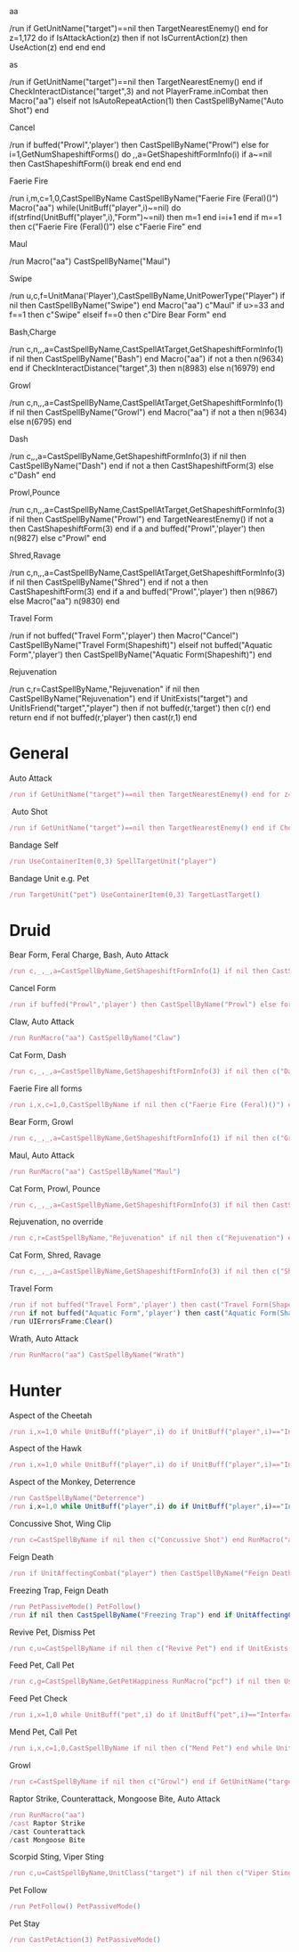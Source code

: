 aa

/run if GetUnitName("target")==nil then TargetNearestEnemy() end for z=1,172 do if IsAttackAction(z) then if not IsCurrentAction(z) then UseAction(z) end end end

as

/run if GetUnitName("target")==nil then TargetNearestEnemy() end if CheckInteractDistance("target",3) and not PlayerFrame.inCombat then Macro("aa") elseif not IsAutoRepeatAction(1) then CastSpellByName("Auto Shot") end





Cancel

/run if buffed("Prowl",'player') then CastSpellByName("Prowl") else for i=1,GetNumShapeshiftForms() do _,_,a=GetShapeshiftFormInfo(i) if a~=nil then CastShapeshiftForm(i) break end end end

Faerie Fire

/run i,m,c=1,0,CastSpellByName CastSpellByName("Faerie Fire (Feral)()") Macro("aa") while(UnitBuff("player",i)~=nil) do if(strfind(UnitBuff("player",i),"Form")~=nil) then m=1 end i=i+1 end if m==1 then c("Faerie Fire (Feral)()") else c"Faerie Fire" end

Maul

/run Macro("aa") CastSpellByName("Maul")

Swipe

/run u,c,f=UnitMana('Player'),CastSpellByName,UnitPowerType("Player") if nil then CastSpellByName("Swipe") end Macro("aa") c"Maul" if u>=33 and f==1 then c"Swipe" elseif f==0 then c"Dire Bear Form" end

Bash,Charge

/run c,n,_,_,a=CastSpellByName,CastSpellAtTarget,GetShapeshiftFormInfo(1) if nil then CastSpellByName("Bash") end Macro("aa") if not a then n(9634) end if CheckInteractDistance("target",3) then n(8983) else n(16979) end

Growl

/run c,n,_,_,a=CastSpellByName,CastSpellAtTarget,GetShapeshiftFormInfo(1) if nil then CastSpellByName("Growl") end Macro("aa") if not a then n(9634) else n(6795) end

Dash

/run c,_,_,a=CastSpellByName,GetShapeshiftFormInfo(3) if nil then CastSpellByName("Dash") end if not a then CastShapeshiftForm(3) else c"Dash" end

Prowl,Pounce

/run c,n,_,_,a=CastSpellByName,CastSpellAtTarget,GetShapeshiftFormInfo(3) if nil then CastSpellByName("Prowl") end TargetNearestEnemy() if not a then CastShapeshiftForm(3) end if a and buffed("Prowl",'player') then n(9827) else c"Prowl" end

Shred,Ravage

/run c,n,_,_,a=CastSpellByName,CastSpellAtTarget,GetShapeshiftFormInfo(3) if nil then CastSpellByName("Shred") end if not a then CastShapeshiftForm(3) end if a and buffed("Prowl",'player') then n(9867) else Macro("aa") n(9830) end

Travel Form

/run if not buffed("Travel Form",'player') then Macro("Cancel") CastSpellByName("Travel Form(Shapeshift)") elseif not buffed("Aquatic Form",'player') then CastSpellByName("Aquatic Form(Shapeshift)") end

Rejuvenation

/run c,r=CastSpellByName,"Rejuvenation" if nil then CastSpellByName("Rejuvenation") end if UnitExists("target") and UnitIsFriend("target","player") then if not buffed(r,'target') then c(r) end return end if not buffed(r,'player') then cast(r,1) end

# General
<summary>Auto Attack</summary>

````js
/run if GetUnitName("target")==nil then TargetNearestEnemy() end for z=1,112 do if IsAttackAction(z) then if not IsCurrentAction(z) then UseAction(z) end end end
````
<summary>&nbsp;Auto Shot</summary>
 
````js
/run if GetUnitName("target")==nil then TargetNearestEnemy() end if CheckInteractDistance("target",3) and not PlayerFrame.inCombat then RunMacro("aa") elseif not IsAutoRepeatAction(1) then CastSpellByName("Auto Shot") end

````
<summary>Bandage Self</summary>
 
````js
/run UseContainerItem(0,3) SpellTargetUnit("player")

````
<summary>Bandage Unit e.g. Pet</summary>
 
````js
/run TargetUnit("pet") UseContainerItem(0,3) TargetLastTarget()
````

# Druid
<summary>Bear Form, Feral Charge, Bash, Auto Attack</summary>
 
````js
/run c,_,_,a=CastSpellByName,GetShapeshiftFormInfo(1) if nil then CastSpellByName("Bash") end RunMacro("aa") if not a then CastShapeshiftForm(1) end if CheckInteractDistance("target",3) then c"Bash" else c"Feral Charge" end
````
<summary>Cancel Form</summary>
 
````js
/run if buffed("Prowl",'player') then CastSpellByName("Prowl") else for i=1,GetNumShapeshiftForms() do _,_,a=GetShapeshiftFormInfo(i) if a~=nil then CastShapeshiftForm(i) break end end end
````

<summary>Claw, Auto Attack</summary>
 
````js
/run RunMacro("aa") CastSpellByName("Claw")
````
<summary>Cat Form, Dash</summary>
 
````js
/run c,_,_,a=CastSpellByName,GetShapeshiftFormInfo(3) if nil then c("Dash") end if not a then CastShapeshiftForm(3) else c"Dash" end
````
<summary>Faerie Fire all forms</summary>
 
````js
/run i,x,c=1,0,CastSpellByName if nil then c("Faerie Fire (Feral)()") end while UnitBuff("player",i) do if strfind(UnitBuff("player",i),"Form")~=nil then x=1 end i=i+1 end if x==1 then c"Faerie Fire (Feral)()" else c"Faerie Fire" end
````
<summary>Bear Form, Growl</summary>
 
````js
/run c,_,_,a=CastSpellByName,GetShapeshiftFormInfo(1) if nil then c("Growl") end RunMacro("aa") if not a then CastShapeshiftForm(1) else c"Growl" end
````
<summary>Maul, Auto Attack</summary>
 
````js
/run RunMacro("aa") CastSpellByName("Maul")
````
<summary>Cat Form, Prowl, Pounce</summary>
 
````js
/run c,_,_,a=CastSpellByName,GetShapeshiftFormInfo(3) if nil then CastSpellByName("Prowl") end ClearTarget() TargetNearestEnemy() if not a then CastShapeshiftForm(3) end if a and buffed("Prowl",'player') then c"Pounce" else c"Prowl" end
````
<summary>Rejuvenation, no override</summary>
 
````js
/run c,r=CastSpellByName,"Rejuvenation" if nil then c("Rejuvenation") end if UnitExists("target") and UnitIsFriend("target","player") then if not buffed(r,'target') then c(r) end return end if not buffed(r,'player') then cast(r,1) end
````
<summary>Cat Form, Shred, Ravage</summary>
 
````js
/run c,_,_,a=CastSpellByName,GetShapeshiftFormInfo(3) if nil then c("Shred") end if not a then CastShapeshiftForm(3) end if a and buffed("Prowl",'player') then ClearTarget() TargetNearestEnemy() c"Shred" else RunMacro("aa") c"Shred" end
````
<summary>Travel Form</summary>
 
````js
/run if not buffed("Travel Form",'player') then cast("Travel Form(Shapeshift)") end
/run if not buffed("Aquatic Form",'player') then cast("Aquatic Form(Shapeshift)") end
/run UIErrorsFrame:Clear()
````
<summary>Wrath, Auto Attack</summary>
 
````js
/run RunMacro("aa") CastSpellByName("Wrath")
````

# Hunter

<summary>Aspect of the Cheetah</summary>

````js
/run i,x=1,0 while UnitBuff("player",i) do if UnitBuff("player",i)=="Interface\\Icons\\Ability_Mount_JungleTiger" then x=1 end i=i+1 end if x==0 then CastSpellByName("Aspect of the Cheetah") end
````

<summary>Aspect of the Hawk</summary>

````js
/run i,x=1,0 while UnitBuff("player",i) do if UnitBuff("player",i)=="Interface\\Icons\\Spell_Nature_RavenForm" then x=1 end i=i+1 end if x==0 then CastSpellByName("Aspect of the Hawk") end
````

<summary>Aspect of the Monkey, Deterrence</summary>

````js
/run CastSpellByName("Deterrence")
/run i,x=1,0 while UnitBuff("player",i) do if UnitBuff("player",i)=="Interface\\Icons\\Ability_Hunter_AspectOfTheMonkey" then x=1 end i=i+1 end if x==0 then CastSpellByName("Aspect of the Monkey") end
````

<summary>Concussive Shot, Wing Clip</summary>

````js
/run c=CastSpellByName if nil then c("Concussive Shot") end RunMacro("as") if CheckInteractDistance("target",3) then RunMacro("aa") c"Wing Clip" c"Wing Clip(Rank 1)" else c"Concussive Shot" end
````

<summary>Feign Death</summary>

````js
/run if UnitAffectingCombat("player") then CastSpellByName("Feign Death") end
````

<summary>Freezing Trap, Feign Death</summary>

````js
/run PetPassiveMode() PetFollow()
/run if nil then CastSpellByName("Freezing Trap") end if UnitAffectingCombat("player") then CastSpellByName("Feign Death") else CastSpellByName("Freezing Trap") end
````

<summary>Revive Pet, Dismiss Pet</summary>

````js
/run c,u=CastSpellByName if nil then c("Revive Pet") end if UnitExists("pet") then if UnitHealth("pet")==0 then c"Revive Pet" else c"Dismiss Pet" end else c"Revive Pet" end
````

<summary>Feed Pet, Call Pet</summary>

````js
/run c,g=CastSpellByName,GetPetHappiness RunMacro("pcf") if nil then UseContainerItem(0,1) end if not UnitExists("pet") then c"Call Pet" elseif g()~=nil and g()~=3 and x==0 then c"Feed Pet" PickupContainerItem(0,1) end UseContainerItem(0,0)
````

<summary>Feed Pet Check</summary>

````js
/run i,x=1,0 while UnitBuff("pet",i) do if UnitBuff("pet",i)=="Interface\\Icons\\Ability_Hunter_BeastTraining" then x=1 end i=i+1 end
````

<summary>Mend Pet, Call Pet</summary>

````js
/run i,x,c=1,0,CastSpellByName if nil then c("Mend Pet") end while UnitBuff("pet",i) do if UnitBuff("pet",i)=="Interface\\Icons\\Ability_Hunter_MendPet" then x=1 end i=i+1 end if not UnitExists("pet") then c"Call Pet" elseif x==0 then c"Mend Pet" end
````

<summary>Growl</summary>

````js
/run c=CastSpellByName if nil then c("Growl") end if GetUnitName("target")==nil then TargetNearestEnemy() end c"Growl" PetAttack() PetDefensiveMode()
````

<summary>Raptor Strike, Counterattack, Mongoose Bite, Auto Attack</summary>

````js
/run RunMacro("aa")
/cast Raptor Strike
/cast Counterattack
/cast Mongoose Bite
````

<summary>Scorpid Sting, Viper Sting</summary>

````js
/run c,u=CastSpellByName,UnitClass("target") if nil then c("Viper Sting") end if u=="Rogue" or u=="Warrior" then c"Scorpid Sting" else c"Viper Sting" end

````

<summary>Pet Follow</summary>
 
````js
/run PetFollow() PetPassiveMode()
````

<summary>Pet Stay</summary>
 
````js
/run CastPetAction(3) PetPassiveMode()

````
